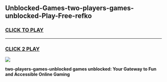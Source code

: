 
## Unblocked-Games-two-players-games-unblocked-Play-Free-refko
<h3>
<a href="https://premium76.site?title=two-players-games-unblocked&ref=09A">CLICK TO PLAY</a></h3>
<hr>

<h3>
<a href="https://premium76.site?title=two-players-games-unblocked&ref=09A">CLICK 2 PLAY</a>
  
</h3>

<a href="https://premium76.site?title=two-players-games-unblocked&ref=09A"><img src="https://clearcache.store/games.png"></a>


**two-players-games-unblocked games unblocked: Your Gateway to Fun and Accessible Online Gaming**
